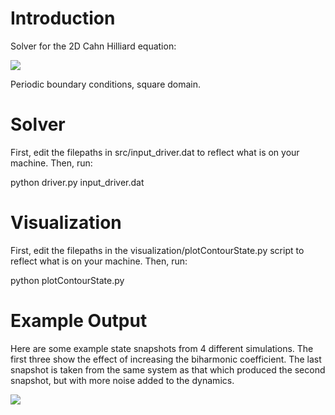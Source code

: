 # Introduction
Solver for the 2D Cahn Hilliard equation:

<img src="https://github.com/adegenna/cahnhilliard_2d/blob/master/cheqn.gif">

Periodic boundary conditions, square domain.

# Solver
First, edit the filepaths in src/input_driver.dat to reflect what is on your machine. Then, run:

python driver.py input_driver.dat

# Visualization
First, edit the filepaths in the visualization/plotContourState.py script to reflect what is on your machine. Then, run:

python plotContourState.py

# Example Output
Here are some example state snapshots from 4 different simulations. The first three show the effect of increasing the biharmonic coefficient. The last snapshot is taken from the same system as that which produced the second snapshot, but with more noise added to the dynamics.

<img src="https://github.com/adegenna/cahnhilliard_2d/blob/master/ch2d.png">
